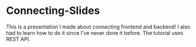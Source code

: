 # Connecting-Slides

This is a presentation I made about connecting frontend and backend! I also had to learn how to do it since I've never done it before. The tutorial uses REST API.
